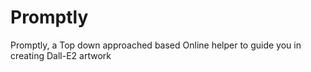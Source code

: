 # Promptly
Promptly, a Top down approached based Online helper to guide you in creating Dall-E2 artwork
